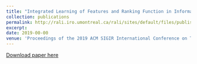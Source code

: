 ```yaml
---
title: "Integrated Learning of Features and Ranking Function in Information Retrieval"
collection: publications
permalink: http://rali.iro.umontreal.ca/rali/sites/default/files/publis/p67-nie.pdf
excerpt: 
date: 2019-00-00
venue: 'Proceedings of the 2019 ACM SIGIR International Conference on Theory of Information Retrieval'
---
```


[Download paper here](http://academicpages.github.io/files/paper1.pdf)

